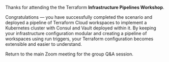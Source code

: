 Thanks for attending the the Terraform **Infrastructure Pipelines Workshop**.

Congratulations — you have successfully completed the scenario and deployed a
pipeline of Terraform Cloud workspaces to implement a Kubernetes cluster with
Consul and Vault deployed within it. By keeping your infrastructure
configuration modular and creating a pipeline of workspaces using run triggers,
your Terraform configuration becomes extensible and easier to understand.

Return to the main Zoom meeting for the group Q&A session.
